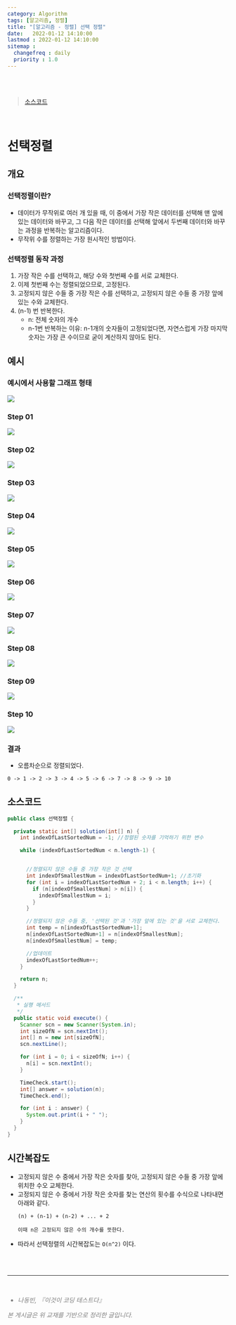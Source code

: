 ```yaml
---
category: Algorithm
tags: [알고리즘, 정렬]
title: "[알고리즘 - 정렬] 선택 정렬"
date:   2022-01-12 14:10:00 
lastmod : 2022-01-12 14:10:00
sitemap :
  changefreq : daily
  priority : 1.0
---
```


<br/><br/>

> [소스코드](https://github.com/TaegyunWoo/algorithm-study/blob/main/src/main/java/sort/%EC%84%A0%ED%83%9D%EC%A0%95%EB%A0%AC.java)  

<br/>

# 선택정렬
## 개요
### 선택정렬이란?
- 데이터가 무작위로 여러 개 있을 때, 이 중에서 가장 작은 데이터를 선택해 맨 앞에 있는 데이터와 바꾸고, 그 다음 작은 데이터를 선택해 앞에서 두번째 데이터와 바꾸는 과정을 반복하는 알고리즘이다.
- 무작위 수를 정렬하는 가장 원시적인 방법이다.

### 선택정렬 동작 과정
1. 가장 작은 수를 선택하고, 해당 수와 첫번째 수를 서로 교체한다. 
2. 이제 첫번째 수는 정렬되었으므로, 고정된다.
3. 고정되지 않은 수들 중 가장 작은 수를 선택하고, 고정되지 않은 수들 중 가장 앞에 있는 수와 교체한다.
4. (n-1) 번 반복한다.
    - n: 전체 숫자의 개수
    - n-1번 반복하는 이유: n-1개의 숫자들이 고정되었다면, 자연스럽게 가장 마지막 숫자는 가장 큰 수이므로 굳이 계산하지 않아도 된다.

## 예시
### 예시에서 사용할 그래프 형태
![](/assets/img/2022-01-12-ALGORITHM_Sort_SelectSort/Untitled.jpg)

### Step 01
![](/assets/img/2022-01-12-ALGORITHM_Sort_SelectSort/Untitled01.jpg)

### Step 02
![](/assets/img/2022-01-12-ALGORITHM_Sort_SelectSort/Untitled02.jpg)

### Step 03
![](/assets/img/2022-01-12-ALGORITHM_Sort_SelectSort/Untitled03.jpg)

### Step 04
![](/assets/img/2022-01-12-ALGORITHM_Sort_SelectSort/Untitled04.jpg)

### Step 05
![](/assets/img/2022-01-12-ALGORITHM_Sort_SelectSort/Untitled05.jpg)

### Step 06
![](/assets/img/2022-01-12-ALGORITHM_Sort_SelectSort/Untitled06.jpg)

### Step 07
![](/assets/img/2022-01-12-ALGORITHM_Sort_SelectSort/Untitled07.jpg)

### Step 08
![](/assets/img/2022-01-12-ALGORITHM_Sort_SelectSort/Untitled08.jpg)

### Step 09
![](/assets/img/2022-01-12-ALGORITHM_Sort_SelectSort/Untitled09.jpg)

### Step 10
![](/assets/img/2022-01-12-ALGORITHM_Sort_SelectSort/Untitled10.jpg)

### 결과
- 오름차순으로 정렬되었다.
```text
0 -> 1 -> 2 -> 3 -> 4 -> 5 -> 6 -> 7 -> 8 -> 9 -> 10
```

## 소스코드
```java
public class 선택정렬 {

  private static int[] solution(int[] n) {
    int indexOfLastSortedNum = -1; //정렬된 숫자를 기억하기 위한 변수

    while (indexOfLastSortedNum < n.length-1) {


      //정렬되지 않은 수들 중 가장 작은 것 선택
      int indexOfSmallestNum = indexOfLastSortedNum+1; //초기화
      for (int i = indexOfLastSortedNum + 2; i < n.length; i++) {
        if (n[indexOfSmallestNum] > n[i]) {
          indexOfSmallestNum = i;
        }
      }

      //정렬되지 않은 수들 중, '선택된 것'과 '가장 앞에 있는 것'을 서로 교체한다.
      int temp = n[indexOfLastSortedNum+1];
      n[indexOfLastSortedNum+1] = n[indexOfSmallestNum];
      n[indexOfSmallestNum] = temp;

      //업데이트
      indexOfLastSortedNum++;
    }

    return n;
  }

  /**
   * 실행 메서드
   */
  public static void execute() {
    Scanner scn = new Scanner(System.in);
    int sizeOfN = scn.nextInt();
    int[] n = new int[sizeOfN];
    scn.nextLine();

    for (int i = 0; i < sizeOfN; i++) {
      n[i] = scn.nextInt();
    }

    TimeCheck.start();
    int[] answer = solution(n);
    TimeCheck.end();

    for (int i : answer) {
      System.out.print(i + " ");
    }
  }
}
```

## 시간복잡도
- 고정되지 않은 수 중에서 가장 작은 숫자를 찾아, 고정되지 않은 수들 중 가장 앞에 위치한 수오 교체한다.
- 고정되지 않은 수 중에서 가장 작은 숫자를 찾는 연산의 횟수를 수식으로 나타내면 아래와 같다.
  ```text
  (n) + (n-1) + (n-2) + ... + 2
  
  이때 n은 고정되지 않은 수의 개수를 뜻한다.
  ```
- 따라서 선택정렬의 시간복잡도는 `O(n^2)` 이다.


<br><br>

---

<br>
<div style="font-style: italic;color: gray;">
  <ul>
    <li>나동빈, 『이것이 코딩 테스트다』</li>
  </ul>
  본 게시글은 위 교재를 기반으로 정리한 글입니다.
</div>